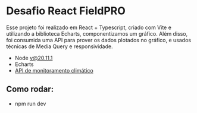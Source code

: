 # Desafio React FieldPRO

Esse projeto foi realizado em React + Typescript, criado com Vite e utilizando a biblioteca Echarts, componentizamos um gráfico. Além disso, foi consumida uma API para prover os dados plotados no gráfico, e usados técnicas de Media Query e responsividade.

- Node v@20.11.1
- Echarts
- [API de monitoramento climático](https://raw.githubusercontent.com/alexanderboliva/test/main/api_example.json)

## Como rodar:

- npm run dev

